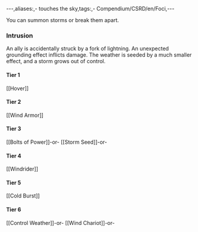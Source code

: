 ---,aliases:,- touches the sky,tags:,- Compendium/CSRD/en/Foci,---

You can summon storms or break them apart.
 ### Intrusion
An ally is accidentally struck by a fork of lightning. An unexpected grounding effect inflicts damage. The weather is seeded by a much smaller effect, and a storm grows out of control.

#### Tier 1
[[Hover]]
#### Tier 2
[[Wind Armor]]
#### Tier 3
[[Bolts of Power]]-or-
[[Storm Seed]]-or-
#### Tier 4
[[Windrider]]
#### Tier 5
[[Cold Burst]]
#### Tier 6
[[Control Weather]]-or-
[[Wind Chariot]]-or-
